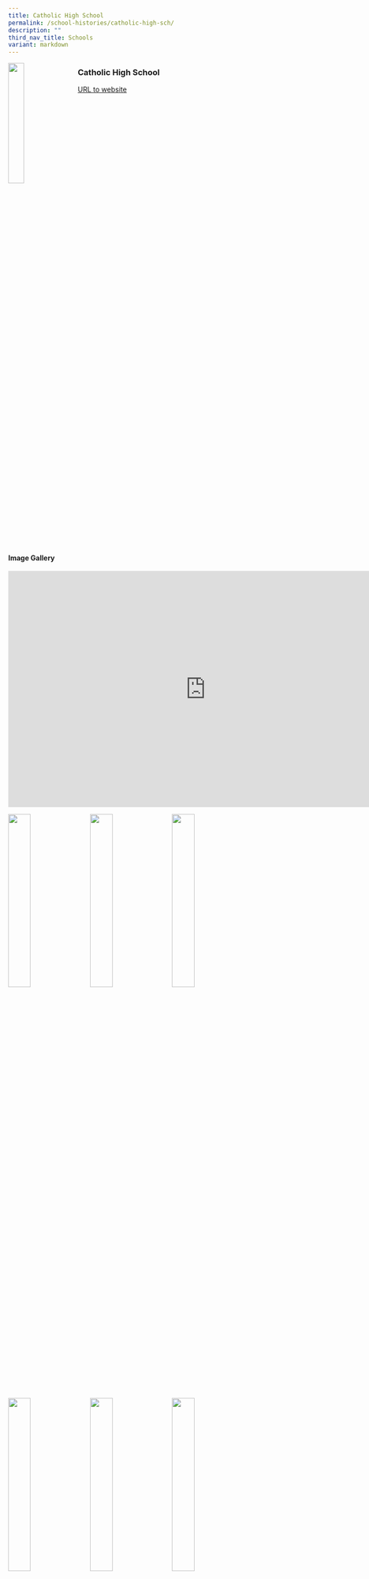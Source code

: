 ```yaml
---
title: Catholic High School
permalink: /school-histories/catholic-high-sch/
description: ""
third_nav_title: Schools
variant: markdown
---
```

<img align="left" style="width:25%;margin-right:15px;" src="/images/catholichighsch1.jpg">

### **Catholic High School**
[URL to website](https://catholichigh.moe.edu.sg/school/)

<br clear="left">

#### **Image Gallery**
<iframe src="https://docs.google.com/presentation/d/e/2PACX-1vQMM7MNAcxy9O2WWMtmx7i9_SGLpIaS7XU23XJojmDo4Gt5vjviMnMPipGjHa7zqjdrlEcKHIjy2YOu/embed?start=false&amp;loop=true&amp;delayms=5000" frameborder="0" width="800" height="479" allowfullscreen="true"></iframe>

<p><a href="/images/catholichighsch2.jpg">  
<img align="left" style="width:30%;margin-right:15px;" src="/images/catholichighsch2.jpg">
</a></p>

<p><a href="/images/catholichighsch3.jpg">  
<img align="left" style="width:30%;margin-right:15px;" src="/images/catholichighsch3.jpg">
</a></p>

<p><a href="/images/catholichighsch4.jpg">  
<img align="left" style="width:30%;margin-right:15px;" src="/images/catholichighsch4.jpg">
</a></p>

<br clear="left">

<p><a href="/images/catholichighsch5.jpg">  
<img align="left" style="width:30%;margin-right:15px;" src="/images/catholichighsch5.jpg">
</a></p>

<p><a href="/images/catholichighsch6.jpg">  
<img align="left" style="width:30%;margin-right:15px;" src="/images/catholichighsch6.jpg">
</a></p>

<p><a href="/images/catholichighsch7.jpg">  
<img align="left" style="width:30%;margin-right:15px;" src="/images/catholichighsch7.jpg">
</a></p>

<br clear="left">

<p><a href="/images/catholichighsch8.jpg">  
<img align="left" style="width:30%;margin-right:15px;" src="/images/catholichighsch8.jpg">
</a></p>

<p><a href="/images/catholichighsch9.jpg">  
<img align="left" style="width:30%;margin-right:15px;" src="/images/catholichighsch9.jpg">
</a></p>

<br clear="left">

#### **School History**
Catholic High School (CHS) is a government-aided all-boys Catholic full school, comprising a secondary and a primary section. It enrols both Catholic and non-Catholic students.

Founded in 1935 by the late Rev Fr Edward Becheras, a French missionary, the school had its humble beginnings within the premises of the Church of Saints Peter and Paul on Queen Street, with the pioneering support of the Chinese Catholic Action Society and then Principal Yao Kwok Wah. Rev Fr Becheras envisioned the school as an institution of learning where one could acquire competence in bilingualism. Till today, the school’s philosophy is still anchored on the enunciation of Rev Fr Becheras: “The way of the Catholic High School is a way made of two rails – Chinese and English, free from any entanglement, straight to its end. Happy are those who follow. They shall obtain the scope of a sound education.”

Originally a small hut partitioned into two classrooms – for orphans and the poor – CHS soon expanded into a city campus occupying both sides of Queen Street. In 1950, Principal Yao was promoted to Inspector for Chinese Schools by the Education Department, and the Diocese invited the Marist Brothers to lead the school. The school became renowned for its unique culture of bilingualism, character values, discipline, academic rigour and extra-curricular pursuits.

In 1979, CHS was accorded the Special Assistance Plan status. The school continued to expand; by the 1980s, it was operating concurrently in premises at Queen Street, Gentle Road, Norfolk Road, Bishan Street 12 and Bright Hill Drive. The separate campuses were reunited at its present Bishan site in 1992.

In 1995, the secondary section attained autonomous status, and three years later, the primary section commenced the Gifted Education Programme. In 2013, the secondary section embarked on the unique dual-track model: the Joint Integrated Programme and the O-Level Programme. Together with students from CHIJ St Nicholas Girls’ School and Singapore Chinese Girls’ School, CHS students would enrol in Eunoia Junior College for their pre-tertiary education under the integrated programme.

From the school motto ‘亲爱忠诚敬业乐群 Care Honesty Service’ to the current tagline ‘#mybloodisgreen’, the CHS experience is defined by a strong sense of brotherhood and camaraderie; values-driven character development and service leadership; all-round excellence in academic and non-academic domains; and scholarly pursuits.&nbsp; For over 80 years,&nbsp;CHS has&nbsp;nurtured leaders and professionals in various fields who give back to society and the school, and it will continue to develop principled leaders, gentlemen and bilingual scholars with the skills, perspectives and hearts to touch lives and transform futures.

Principals:<br>
\- Mr Yao Kwok Wah (1935–1950)<br>
\- Reverend Brother Philippe Wu (1950–1956)<br>
\- Reverend Brother Subran Sun (1956–1958)<br>
\- Reverend Brother Marcellin Sheng (1959)<br>
\- Reverend Brother Joseph Dufresse Chang (1960–1974)<br>
\- Mr Yap Khoon Chan (1974–1982)<br>
\- Mr Tan Kiok Ngiap (1983–1990)<br>
\- Mr Liaw Beng Teck (1991–1993)<br>
\- Mr Loke Kay Khee (1993–1997)<br>
\- Mrs Goh Hwee Choo (1997–2002)<br>
\- Mr Lee Hak Boon (2002–2014)<br>
\- Ms Soh Lai Leng Magdalen (2014–2019)<br>
\- Mr Poh Chun Leck (2019–2024)<br>
\- Mdm Teo Yvonne (2025–present)


#### **Key Milestones**

|  |  |
|:---:|---|
| 1935 | Founding of Sino-English Catholic School by Rev Fr Edward Becheras in a small hut in front of the Church of Saints Peter and Paul on Queen Street. |
| 1936 | Completion of the school’s first building at 222 Queen Street, with the inscription of the school’s original name, Sino-English Catholic School. |
| 1939 | Renamed Catholic High School. Graduation of the first cohort of 18 students to Senior High. |
| 1950 | Marist Brothers were invited by the Diocese to administer and lead the school. |
| 1963 | Graduation of first pre-university class of 68 students. |
| 1979 | Accorded the Special Assistance Plan school status, continuing Catholic High’s tradition of bilingual excellence. |
| 1992 | After many years of having separate campuses, the full school reunited on 2 July in the new Bishan campus. |
| 1995 | Granted autonomous status for the secondary section. |
| 1998 | Began Gifted Education Programme for the primary section. |
| 2013 | Implemented the dual-track model: Joint Integrated Programme and O-Level Programme. |
|

#### **School Motto**
亲爱忠诚<br>
敬业乐群  

_Care, Honesty, Service_

Care: Showing love for one’s nearest next-of-kin, one’s fellowmen and all living things. This is a manifestation of the spirit and essence of traditional Chinese culture.

Honesty: One who wishes to attain a whole personality ought to be honest, faithful, sincere and to be imbued with other fine virtues.

Service: The ability to serve springs from one’s recognition of being part of a community and one’s responsibility to his fellow human beings.

#### **School Crest**
<img align="left" style="width:25%;margin-right:15px;" src="/images/catholichighsch1.jpg">

The colour blue symbolises the infinite and boundless universe in which Man is free to think and choose how best to spend one’s time developing character as an individual who does not wall another off from the community, and simultaneously does not suffocate one’s own individuality. A person’s entity in humanity is a lesson of good faith guided by trust in God.

The Cross represents Jesus Christ who suffered and died for the salvation of all mankind. It is a reminder that one must patiently shoulder the responsibilities to society and to the self. To this end, one shall reap the fruits of the labour of love such as peace, joy, forbearance, temperance and brotherly kindness.

The light signifies that Jesus Christ is the light of the universe. The light of Christ shines far and wide, it also illuminates the correct and righteous path so that one may walk boldly and wisely.

#### **School Song**
<a target="\_blank" href="https://drive.google.com/file/d/1YEqzE09mNX2bnGNpMiEDsJqG8w-bQH5D/view?usp=share_link">**♫ Listen**</a>

公教中学&nbsp; &nbsp;屹立星洲<br>
黉宇高耸&nbsp; &nbsp;环境清幽<br>
宣传文化 &nbsp; 中西并筹<br>
阐扬学术&nbsp; &nbsp;文质兼收<br>
振兴教育&nbsp; &nbsp;惠及同俦<br>
发挥道德&nbsp; &nbsp;砥柱中流<br>
莘莘学子&nbsp; &nbsp;勤勉研求<br>
弦歌讽诵&nbsp; &nbsp;涵泳优游<br>
白云渺渺&nbsp; &nbsp;绿水悠悠<br>
敦品励学&nbsp; &nbsp;无间无休<br>
蕉雨淅淅&nbsp; &nbsp;椰风飕飕<br>
振我邦国&nbsp; &nbsp;万祀千秋

Translation:<br>
Catholic High School stands tall,<br>
On this Island of Singapore;<br>
Serene and picturesque are its precincts,<br>
And to Heaven does its spire soar.<br>
Propagating Cultural heritage: East, West anzd more.<br>
Striving towards excellence is our very goal.<br>
Promoting bilingualism benefits one and all.<br>
Cultivating virtues as steadfast as mountains amidst turbulence.

Diligent are the boys in scholastic pursuits,<br>
Joyfully they sing, play and grow,<br>
Never slackening in life-long learning,<br>
Never departing from social mores.

Through the clear sky the white clouds float,<br>
Into the deep sea the green waters flow.<br>
On this tropical island,<br>
We build a nation, forever strong and free,<br>
Reaching out together from here to eternity.